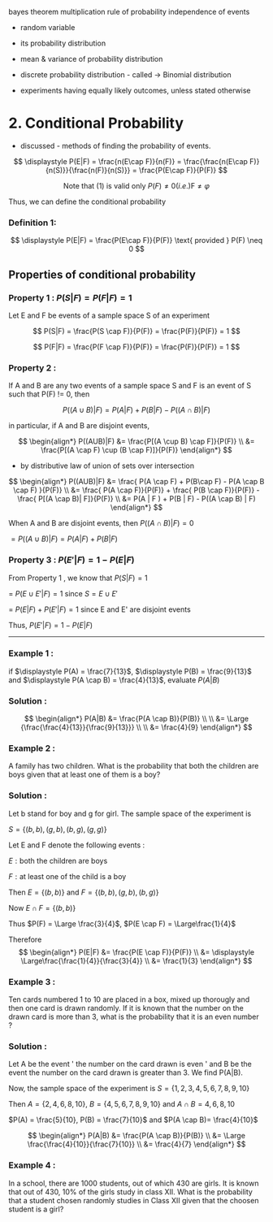 bayes theorem
multiplication rule of probability
independence of events

* random variable 
* its probability distribution
* mean & variance of probability distribution

* discrete probability distribution  - called -> Binomial distribution

* experiments having equally likely outcomes, unless stated otherwise

# 2. Conditional Probability

- discussed - methods of finding the probability of events.

$$
\displaystyle P(E|F) = 
\frac{n(E\cap F)}{n(F)}
= \frac{\frac{n(E\cap F)}{n(S)}}{\frac{n(F)}{n(S)}}
= \frac{P(E\cap F)}{P(F)}
$$

$$
\text{Note that (1) is valid only } P(F) \neq 0 (i.e.) \text{F} \neq φ
$$

Thus, we can define the conditional probability

### Definition 1: 

$$
\displaystyle P(E|F) =  \frac{P(E\cap F)}{P(F)} \text{ provided } P(F) \neq 0
$$

## Properties of conditional probability

### Property 1 :  $P(S|F) = P(F|F) = 1$

Let E and F be events of a sample space S of an experiment

$$
 P(S|F) = \frac{P(S \cap F)}{P(F)} = \frac{P(F)}{P(F)} = 1
$$

$$
 P(F|F) = \frac{P(F \cap F)}{P(F)} = \frac{P(F)}{P(F)} = 1
$$

### Property 2 : 

If A and B are any two events of a sample space S and F is an event of S such that P(F) != 0, then

$$
P((A \cup B) | F) = P(A | F ) + P(B | F) - P((A \cap B) | F)
$$

in particular, if A and B are disjoint events, 

$$
\begin{align*}
  P((AUB)|F) &= \frac{P[(A \cup B) \cap F]}{P(F)} \\ 
             &= \frac{P[(A \cap F) \cup (B \cap F)]}{P(F)}
\end{align*}
$$

- by distributive law of union of sets over intersection

$$
\begin{align*}
  P((AUB)|F) &= \frac{ P(A \cap F) + P(B\cap F) - P(A \cap B \cap F) }{P(F)} \\  
  &= \frac{ P(A \cap F)}{P(F)} + \frac{ P(B \cap F)}{P(F)} - \frac{ P[(A \cap B)|  F]}{P(F)} \\
  &= P(A | F ) + P(B | F) - P((A \cap B) | F)
\end{align*}
$$

When A and B are disjoint events, then $P((A \cap B)|F) = 0$

$= P((A \cup B)|F) = P(A|F) + P(B|F)$


### Property 3 : $P(E' | F) = 1 - P(E|F)$

From Property 1 , we know that  $P(S|F) = 1$

= $P( E \cup E'|F ) = 1$ since $S = E \cup E'$

= $P(E|F) + P(E'|F) = 1$ since E and E' are disjoint events

Thus, $P(E'|F) = 1 - P(E|F)$

------

### Example 1 : 

if $\displaystyle P(A) =  \frac{7}{13}$, $\displaystyle P(B) =  \frac{9}{13}$ and $\displaystyle P(A \cap B) =  \frac{4}{13}$, evaluate $P(A|B)$

### Solution :

$$
\begin{align*}
 P(A|B)  &= \frac{P(A \cap B)}{P(B)} \\
              \\
         &= \Large  {\frac{\frac{4}{13}}{\frac{9}{13}}} \\ \\
         &= \frac{4}{9}
\end{align*}
$$

### Example 2 :

A family has two children. What is the probability that both the children are boys given that at least one of them is a boy?

### Solution :

Let b stand for boy and g for girl. 
The sample space of the experiment is 

$S = \{ (b,b), (g,b), (b,g), (g,g) \}$

Let E and F denote the following events : 

$E : \text{both the children are boys}$

$F : \text{at least one of the child is a boy }$

Then $E = \{ (b,b) \}$ and $F = \{ (b,b), (g,b), (b,g) \}$

Now $E \cap F = \{ (b,b) \}$

Thus $P(F) = \Large \frac{3}{4}$, $P(E \cap F) = \Large\frac{1}{4}$

Therefore 
$$
\begin{align*}
P(E|F) &= \frac{P(E \cap F)}{P(F)} \\
       &= \displaystyle \Large\frac{\frac{1}{4}}{\frac{3}{4}} \\
       &= \frac{1}{3}
\end{align*}
$$

### Example 3 :

Ten cards numbered 1 to 10 are placed in a box, mixed up thorougly and then one card is drawn randomly. If it is known that the number on the drawn card is more than 3, what is the probability that it is an even number ? 

### Solution : 

Let A be the event ' the number on the card drawn is even ' and B  be the event the number on the card drawn is greater than 3. 
We find P(A|B).

Now, the sample space of the experiment is $S = \{1, 2, 3, 4, 5, 6, 7, 8, 9, 10\}$

Then $A = \{ 2, 4, 6, 8, 10 \}$, $B = \{ 4, 5, 6, 7, 8, 9, 10\}$ and $A \cap B = {4, 6, 8, 10}$

$P(A) = \frac{5}{10}, P(B) = \frac{7}{10}$ and  $P(A \cap B)= \frac{4}{10}$

$$
\begin{align*}
  P(A|B) &= \frac{P(A \cap B)}{P(B)} \\
         &= \Large \frac{\frac{4}{10}}{\frac{7}{10}} \\
         &= \frac{4}{7}
\end{align*}
$$

### Example 4 :

In a school, there are 1000 students, out of which 430 are girls. It is known that out of 430, 10% of the girls study in class XII.
What is the probability that a student chosen randomly studies in Class XII given that the choosen student is a girl?
